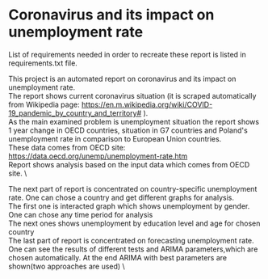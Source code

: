 # Coronavirus and its impact on unemployment rate

List of requirements needed in order to recreate these report is listed in requirements.txt file.

This project is an automated report on coronavirus and its impact on unemployment rate. \
The report shows current coronavirus situation (it is scraped automatically from Wikipedia page: https://en.m.wikipedia.org/wiki/COVID-19_pandemic_by_country_and_territory# ). \
As the main examined problem is unemployment situation the report shows 1 year change in OECD countries, situation in G7 countries and Poland's unemployment rate in comparison to European Union countries.\
These data comes from OECD site: https://data.oecd.org/unemp/unemployment-rate.htm \
Report shows analysis based on the input data which comes from OECD site. \

The next part of report is concentrated on country-specific unemployment rate. One can chose a country and get different graphs for analysis.  \
The first one is interacted graph which shows unemployment by gender. One can chose any time period for analysis \
The next ones shows unemployment by education level and age for chosen country  \
The last part of report is concentrated on forecasting unemployment rate. One can see the results of different tests and ARIMA parameters,which are chosen automatically. At the end ARIMA with best parameters are shown(two approaches are used) \